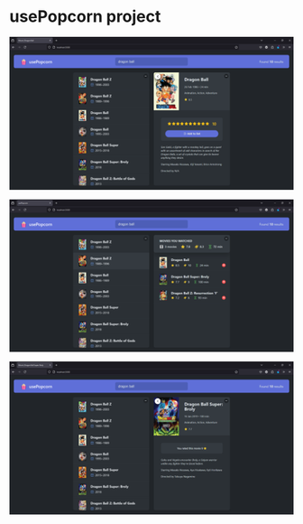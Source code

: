 # usePopcorn project

![print](./images/image1.png)

![print](./images/image2.png)

![print](./images/image3.png)
